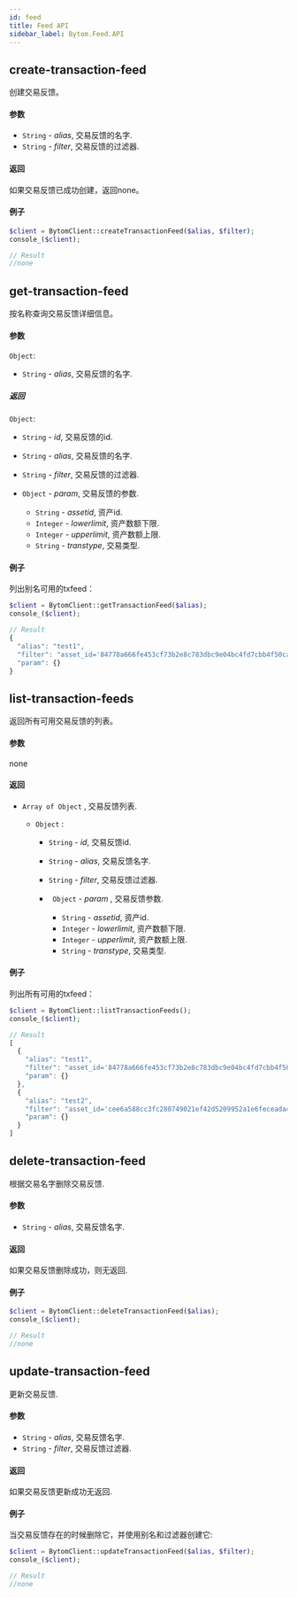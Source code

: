 ```yaml
---
id: feed
title: Feed API
sidebar_label: Bytom.Feed.API
---
```


## create-transaction-feed

创建交易反馈。

#### 参数

- `String` - *alias*, 交易反馈的名字.
- `String` - *filter*, 交易反馈的过滤器.

#### 返回

如果交易反馈已成功创建，返回none。

#### 例子
```php
$client = BytomClient::createTransactionFeed($alias, $filter);
console_($client);
```
```js
// Result
//none
```

## get-transaction-feed

按名称查询交易反馈详细信息。

#### 参数

`Object`:

- `String` - *alias*, 交易反馈的名字.

##### 返回

`Object`:

- `String` - *id*, 交易反馈的id.

- `String` - *alias*, 交易反馈的名字.

- `String` - *filter*, 交易反馈的过滤器.

- `Object` - *param*, 交易反馈的参数.
  - `String` - *assetid*, 资产id.
  - `Integer` - *lowerlimit*, 资产数额下限.
  - `Integer` - *upperlimit*, 资产数额上限.
  - `String` - *transtype*, 交易类型.

#### 例子

列出别名可用的txfeed：
```php
$client = BytomClient::getTransactionFeed($alias);
console_($client);
```
```js
// Result
{
  "alias": "test1",
  "filter": "asset_id='84778a666fe453cf73b2e8c783dbc9e04bc4fd7cbb4f50caeaee99cf9967ebed' AND amount_lower_limit = 50 AND amount_upper_limit = 100",
  "param": {}
}
```

## list-transaction-feeds

返回所有可用交易反馈的列表。

#### 参数

none

#### 返回

- `Array of Object` , 交易反馈列表.

  - `Object` :

    - `String` - *id*, 交易反馈id.

    - `String` - *alias*, 交易反馈名字.

    - `String` - *filter*, 交易反馈过滤器.

    - ` Object` - *param* , 交易反馈参数.
      - `String` - *assetid*, 资产id.
      - `Integer` - *lowerlimit*, 资产数额下限.
      - `Integer` - *upperlimit*, 资产数额上限.
      - `String` - *transtype*, 交易类型.

#### 例子

列出所有可用的txfeed：
```php
$client = BytomClient::listTransactionFeeds();
console_($client);
```
```js
// Result
[
  {
    "alias": "test1",
    "filter": "asset_id='84778a666fe453cf73b2e8c783dbc9e04bc4fd7cbb4f50caeaee99cf9967ebed' AND amount_lower_limit = 50 AND amount_upper_limit = 100",
    "param": {}
  },
  {
    "alias": "test2",
    "filter": "asset_id='cee6a588cc3fc280749021ef42d5209952a1e6feceada4e69dd8a424ad22b199' AND amount_lower_limit = 30 AND amount_upper_limit = 100",
    "param": {}
  }
]
```

## delete-transaction-feed

根据交易名字删除交易反馈.

#### 参数

- `String` - *alias*, 交易反馈名字.

#### 返回

如果交易反馈删除成功，则无返回.

#### 例子
```php
$client = BytomClient::deleteTransactionFeed($alias);
console_($client);
```
```js
// Result
//none
```

## update-transaction-feed

更新交易反馈.

#### 参数

- `String` - *alias*, 交易反馈名字.
- `String` - *filter*, 交易反馈过滤器.

#### 返回

如果交易反馈更新成功无返回.

#### 例子

当交易反馈存在的时候删除它，并使用别名和过滤器创建它:
```php
$client = BytomClient::updateTransactionFeed($alias, $filter);
console_($client);
```
```js
// Result
//none
```